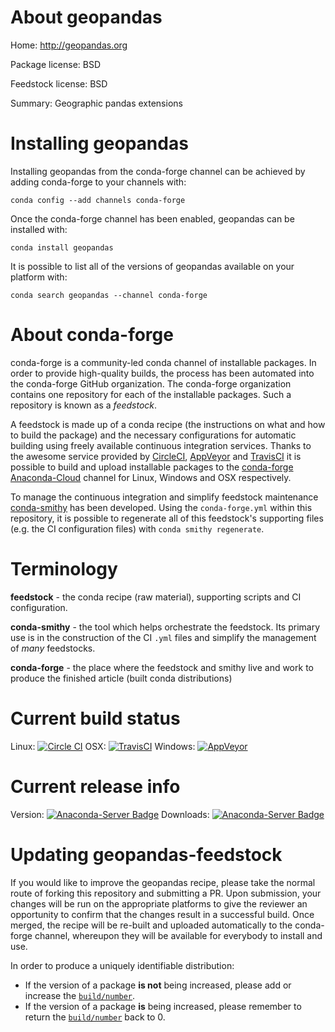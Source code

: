 About geopandas
===============

Home: http://geopandas.org

Package license: BSD

Feedstock license: BSD

Summary: Geographic pandas extensions



Installing geopandas
====================

Installing geopandas from the conda-forge channel can be achieved by adding conda-forge to your channels with:

```
conda config --add channels conda-forge
```

Once the conda-forge channel has been enabled, geopandas can be installed with:

```
conda install geopandas
```

It is possible to list all of the versions of geopandas available on your platform with:

```
conda search geopandas --channel conda-forge
```


About conda-forge
=================

conda-forge is a community-led conda channel of installable packages.
In order to provide high-quality builds, the process has been automated into the
conda-forge GitHub organization. The conda-forge organization contains one repository 
for each of the installable packages. Such a repository is known as a *feedstock*.

A feedstock is made up of a conda recipe (the instructions on what and how to build
the package) and the necessary configurations for automatic building using freely
available continuous integration services. Thanks to the awesome service provided by
[CircleCI](https://circleci.com/), [AppVeyor](http://www.appveyor.com/)
and [TravisCI](https://travis-ci.org/) it is possible to build and upload installable
packages to the [conda-forge](https://anaconda.org/conda-forge)
[Anaconda-Cloud](http://docs.anaconda.org/) channel for Linux, Windows and OSX respectively.

To manage the continuous integration and simplify feedstock maintenance
[conda-smithy](http://github.com/conda-forge/conda-smithy) has been developed.
Using the ``conda-forge.yml`` within this repository, it is possible to regenerate all of
this feedstock's supporting files (e.g. the CI configuration files) with ``conda smithy regenerate``.


Terminology
===========

**feedstock** - the conda recipe (raw material), supporting scripts and CI configuration.

**conda-smithy** - the tool which helps orchestrate the feedstock.
                   Its primary use is in the construction of the CI ``.yml`` files
                   and simplify the management of *many* feedstocks.

**conda-forge** - the place where the feedstock and smithy live and work to
                  produce the finished article (built conda distributions)

Current build status
====================
Linux: [![Circle CI](https://circleci.com/gh/conda-forge/geopandas-feedstock.svg?style=svg)](https://circleci.com/gh/conda-forge/geopandas-feedstock)
OSX: [![TravisCI](https://travis-ci.org/conda-forge/geopandas-feedstock.svg?branch=master)](https://travis-ci.org/conda-forge/geopandas-feedstock) 
Windows: [![AppVeyor](https://ci.appveyor.com/api/projects/status/github/conda-forge/geopandas-feedstock?svg=True)](https://ci.appveyor.com/project/conda-forge/geopandas-feedstock/branch/master)

Current release info
====================
Version: [![Anaconda-Server Badge](https://anaconda.org/conda-forge/geopandas/badges/version.svg)](https://anaconda.org/conda-forge/geopandas)
Downloads: [![Anaconda-Server Badge](https://anaconda.org/conda-forge/geopandas/badges/downloads.svg)](https://anaconda.org/conda-forge/geopandas)


Updating geopandas-feedstock
============================

If you would like to improve the geopandas recipe, please take the normal
route of forking this repository and submitting a PR. Upon submission, your changes will
be run on the appropriate platforms to give the reviewer an opportunity to confirm that the
changes result in a successful build. Once merged, the recipe will be re-built and uploaded
automatically to the conda-forge channel, whereupon they will be available for everybody to
install and use.

In order to produce a uniquely identifiable distribution:
 * If the version of a package **is not** being increased, please add or increase
   the [``build/number``](http://conda.pydata.org/docs/building/meta-yaml.html#build-number-and-string). 
 * If the version of a package **is** being increased, please remember to return
   the [``build/number``](http://conda.pydata.org/docs/building/meta-yaml.html#build-number-and-string)
   back to 0.
